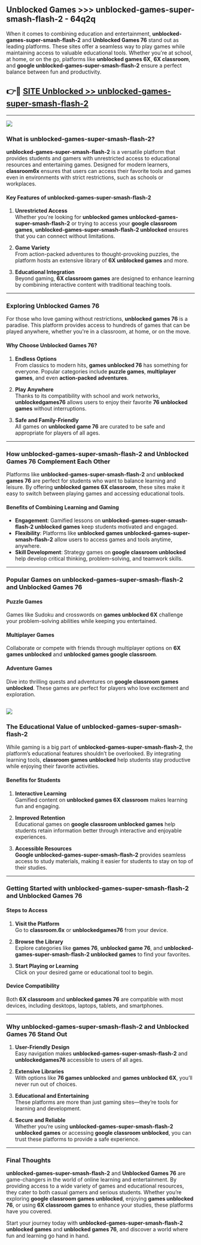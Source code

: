 ## Unblocked Games >>> unblocked-games-super-smash-flash-2 - 64q2q 

When it comes to combining education and entertainment, **unblocked-games-super-smash-flash-2** and **Unblocked Games 76** stand out as leading platforms. These sites offer a seamless way to play games while maintaining access to valuable educational tools. Whether you're at school, at home, or on the go, platforms like **unblocked games 6X**, **6X classroom**, and **google unblocked-games-super-smash-flash-2** ensure a perfect balance between fun and productivity.
## 👉🔴 [SITE Unblocked >> unblocked-games-super-smash-flash-2](http://unblockedgames.edu.pl?title=unblocked-games-super-smash-flash-2&ref=24J)
---
<a href="http://unblockedgames.edu.pl?title=unblocked-games-super-smash-flash-2&ref=24J/"><img src="https://github.com/user-attachments/assets/438f12ca-57a4-47a3-8ead-c64da593a1e5"/></a>
### What is unblocked-games-super-smash-flash-2?  

**unblocked-games-super-smash-flash-2** is a versatile platform that provides students and gamers with unrestricted access to educational resources and entertaining games. Designed for modern learners, **classroom6x** ensures that users can access their favorite tools and games even in environments with strict restrictions, such as schools or workplaces.  

#### Key Features of unblocked-games-super-smash-flash-2  

1. **Unrestricted Access**  
   Whether you're looking for **unblocked games unblocked-games-super-smash-flash-2** or trying to access your **google classroom games**, **unblocked-games-super-smash-flash-2 unblocked** ensures that you can connect without limitations.  

2. **Game Variety**  
   From action-packed adventures to thought-provoking puzzles, the platform hosts an extensive library of **6X unblocked games** and more.  

3. **Educational Integration**  
   Beyond gaming, **6X classroom games** are designed to enhance learning by combining interactive content with traditional teaching tools.  



---

### Exploring Unblocked Games 76  

For those who love gaming without restrictions, **unblocked games 76** is a paradise. This platform provides access to hundreds of games that can be played anywhere, whether you're in a classroom, at home, or on the move.  

#### Why Choose Unblocked Games 76?  

1. **Endless Options**  
   From classics to modern hits, **games unblocked 76** has something for everyone. Popular categories include **puzzle games**, **multiplayer games**, and even **action-packed adventures**.  

2. **Play Anywhere**  
   Thanks to its compatibility with school and work networks, **unblockedgames76** allows users to enjoy their favorite **76 unblocked games** without interruptions.  

3. **Safe and Family-Friendly**  
   All games on **unblocked game 76** are curated to be safe and appropriate for players of all ages.  

---

### How unblocked-games-super-smash-flash-2 and Unblocked Games 76 Complement Each Other  

Platforms like **unblocked-games-super-smash-flash-2** and **unblocked games 76** are perfect for students who want to balance learning and leisure. By offering **unblocked games 6X classroom**, these sites make it easy to switch between playing games and accessing educational tools.  

#### Benefits of Combining Learning and Gaming  

- **Engagement**: Gamified lessons on **unblocked-games-super-smash-flash-2 unblocked games** keep students motivated and engaged.  
- **Flexibility**: Platforms like **unblocked games unblocked-games-super-smash-flash-2** allow users to access games and tools anytime, anywhere.  
- **Skill Development**: Strategy games on **google classroom unblocked** help develop critical thinking, problem-solving, and teamwork skills.  

---

### Popular Games on unblocked-games-super-smash-flash-2 and Unblocked Games 76  

#### Puzzle Games  

Games like Sudoku and crosswords on **games unblocked 6X** challenge your problem-solving abilities while keeping you entertained.  

#### Multiplayer Games  

Collaborate or compete with friends through multiplayer options on **6X games unblocked** and **unblocked games google classroom**.  

#### Adventure Games  

Dive into thrilling quests and adventures on **google classroom games unblocked**. These games are perfect for players who love excitement and exploration.  

<a href="http://download.freeplayer.one?title=unblocked-games-super-smash-flash-2&ref=23D/"><img src="https://github.com/user-attachments/assets/fe0c3e91-c8e1-489c-acf0-e2f614c12fb8"/></a>
---

### The Educational Value of unblocked-games-super-smash-flash-2  

While gaming is a big part of **unblocked-games-super-smash-flash-2**, the platform’s educational features shouldn’t be overlooked. By integrating learning tools, **classroom games unblocked** help students stay productive while enjoying their favorite activities.  

#### Benefits for Students  

1. **Interactive Learning**  
   Gamified content on **unblocked games 6X classroom** makes learning fun and engaging.  

2. **Improved Retention**  
   Educational games on **google classroom unblocked games** help students retain information better through interactive and enjoyable experiences.  

3. **Accessible Resources**  
   **Google unblocked-games-super-smash-flash-2** provides seamless access to study materials, making it easier for students to stay on top of their studies.  

---

### Getting Started with unblocked-games-super-smash-flash-2 and Unblocked Games 76  

#### Steps to Access  

1. **Visit the Platform**  
   Go to **classroom.6x** or **unblockedgames76** from your device.  

2. **Browse the Library**  
   Explore categories like **games 76**, **unblocked game 76**, and **unblocked-games-super-smash-flash-2 unblocked games** to find your favorites.  

3. **Start Playing or Learning**  
   Click on your desired game or educational tool to begin.  

#### Device Compatibility  

Both **6X classroom** and **unblocked games 76** are compatible with most devices, including desktops, laptops, tablets, and smartphones.  

---

### Why unblocked-games-super-smash-flash-2 and Unblocked Games 76 Stand Out  

1. **User-Friendly Design**  
   Easy navigation makes **unblocked-games-super-smash-flash-2** and **unblockedgames76** accessible to users of all ages.  

2. **Extensive Libraries**  
   With options like **76 games unblocked** and **games unblocked 6X**, you’ll never run out of choices.  

3. **Educational and Entertaining**  
   These platforms are more than just gaming sites—they’re tools for learning and development.  

4. **Secure and Reliable**  
   Whether you’re using **unblocked-games-super-smash-flash-2 unblocked games** or accessing **google classroom unblocked**, you can trust these platforms to provide a safe experience.  

---

### Final Thoughts  

**unblocked-games-super-smash-flash-2** and **Unblocked Games 76** are game-changers in the world of online learning and entertainment. By providing access to a wide variety of games and educational resources, they cater to both casual gamers and serious students. Whether you’re exploring **google classroom games unblocked**, enjoying **games unblocked 76**, or using **6X classroom games** to enhance your studies, these platforms have you covered.  

Start your journey today with **unblocked-games-super-smash-flash-2 unblocked games** and **unblocked games 76**, and discover a world where fun and learning go hand in hand.  